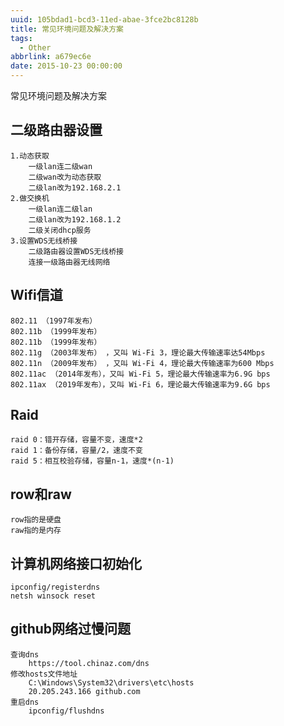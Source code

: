 ```yaml
---
uuid: 105bdad1-bcd3-11ed-abae-3fce2bc8128b
title: 常见环境问题及解决方案
tags:
  - Other
abbrlink: a679ec6e
date: 2015-10-23 00:00:00
---
```


常见环境问题及解决方案

<!--more-->

## 二级路由器设置

```
1.动态获取
    一级lan连二级wan
    二级wan改为动态获取
    二级lan改为192.168.2.1
2.做交换机
    一级lan连二级lan
    二级lan改为192.168.1.2
    二级关闭dhcp服务
3.设置WDS无线桥接
    二级路由器设置WDS无线桥接
    连接一级路由器无线网络
```

## Wifi信道

```
802.11 （1997年发布）
802.11b （1999年发布）
802.11b （1999年发布）
802.11g （2003年发布） ，又叫 Wi-Fi 3，理论最大传输速率达54Mbps
802.11n （2009年发布） ，又叫 Wi-Fi 4，理论最大传输速率为600 Mbps
802.11ac （2014年发布），又叫 Wi-Fi 5，理论最大传输速率为6.9G bps
802.11ax （2019年发布），又叫 Wi-Fi 6，理论最大传输速率为9.6G bps
```

## Raid

```
raid 0：错开存储，容量不变，速度*2
raid 1：备份存储，容量/2，速度不变
raid 5：相互校验存储，容量n-1，速度*(n-1)
```

## row和raw

```
row指的是硬盘
raw指的是内存
```

## 计算机网络接口初始化

```
ipconfig/registerdns
netsh winsock reset
```

## github网络过慢问题

```
查询dns
    https://tool.chinaz.com/dns
修改hosts文件地址
    C:\Windows\System32\drivers\etc\hosts
    20.205.243.166 github.com
重启dns
    ipconfig/flushdns
```
